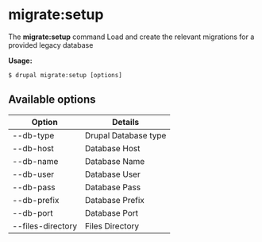 # migrate:setup
The **migrate:setup** command Load and create the relevant migrations for a provided legacy database

**Usage:**
```
$ drupal migrate:setup [options] 
```

## Available options
Option | Details
-------|-------------
--db-type | Drupal Database type
--db-host | Database Host
--db-name | Database Name
--db-user | Database User
--db-pass | Database Pass
--db-prefix | Database Prefix
--db-port | Database Port
--files-directory | Files Directory
